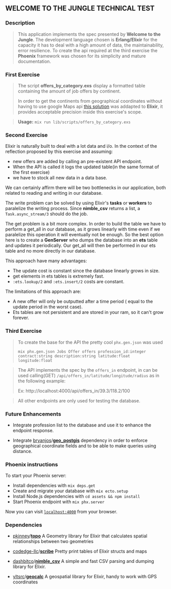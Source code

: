 ## WELCOME TO THE JUNGLE TECHNICAL TEST
### Description

> This application implements the spec presented by **Welcome to the Jungle**.  The development  language chosen is **Erlang/Elixir** for the capacity it has to deal with a high amount of data, the maintainability, error resilience. To create the api required at the third exercise the **Phoenix** framework was chosen for its simplicity and mature documentation.   

### First Exercise 
> The script **offers_by_category.exs**  display a formatted table containing the amount of job offers by continent.
> 
> In order to get the continents from geographical coordinates without having to use google Maps api [this solution](https://stackoverflow.com/questions/13905646/get-the-continent-given-the-latitude-and-longitude) was addapted to **Elixir**, it provides acceptable precision inside this exercise's scope. 

>  **Usage:** `mix run lib/scripts/offers_by_category.exs`

### Second Exercise

Elixir is naturally built to deal with a lot data and i/o. In the context of the reflection  proposed by this exercise and assuming:
-  new offers are added by calling an pre-existent API endpoint.
- When the API is called it logs the updated table(in the same format of the first exercise)
- we have to stock all new data in a data base.

We can certainly affirm there will be two bottlenecks in our application, both related to reading and writing in our database. 

The write problem can be solved by using Elixir's **tasks** or **workers**  to paralelize the writing process. Since **nimble_csv** returns a list, a `Task.async_stream/3` should do the job.

The get problem is a bit more complex. In order to build the table we have to perform a get_all in our database, as it grows linearly with time even if we paralelize this operation it will eventually not be enough. So the best option here is to create a **GenServer** who dumps the database into an **ets** table and updates it periodically. Our get_all will then be performed in our ets table and no more directly in our database.    

 This approach have many advantages:
- The update cost is constant since the database linearly grows in size.
- get elements in ets tables is extremely fast.
-  `:ets.lookup/2` and `:ets.insert/2` costs are constant.  

The limitations of this approach are: 
   - A new offer will only be outputted after a time period ( equal to the update period in the worst case).
   - Ets tables are not persistent and are stored in your ram, so it can't grow forever.

### Third Exercise

> To create the base for the API the pretty cool `phx.gen.json` was used
> 
> `mix phx.gen.json Jobs Offer offers profession_id:integer contract:string description:string latitude:float longitude:float`

> The API implements the spec by the `offers_in` endpoint, in can be used calling(GET)  `/api/offers_in/latitude/longitude/radius` as in the following example:
>
> Ex: http://localhost:4000/api/offers_in/39.3/118.2/100

> All other endpoints are only used for testing the database.
### Future Enhancements
- Integrate profession list to the database and use it to enhance the endpoint response.

- Integrate [bryanjos](https://github.com/bryanjos)/**[geo_postgis](https://github.com/bryanjos/geo_postgis)** dependency in order to enforce geographical coordinate fields and to be able to make queries using distance.

###  Phoenix instructions
To start your Phoenix server:

  * Install dependencies with `mix deps.get`
  * Create and migrate your database with `mix ecto.setup`
  * Install Node.js dependencies with `cd assets && npm install`
  * Start Phoenix endpoint with `mix phx.server`

Now you can visit [`localhost:4000`](http://localhost:4000) from your browser.
 ### Dependencies 
-  [pkinney](https://github.com/pkinney)/**[topo](https://github.com/pkinney/topo)**
 A Geometry library for Elixir that calculates spatial relationships between two geometries
 
 - [codedge-llc](https://github.com/codedge-llc)/**[scribe](https://github.com/codedge-llc/scribe)**
Pretty print tables of Elixir structs and maps

- [dashbitco](https://github.com/dashbitco)/**[nimble_csv](https://github.com/dashbitco/nimble_csv)**
A simple and fast CSV parsing and dumping library for Elixir.
- [yltsrc](https://github.com/yltsrc)/**[geocalc](https://github.com/yltsrc/geocalc)**
A geospatial library for Elixir, handy to work with GPS coordinates  


